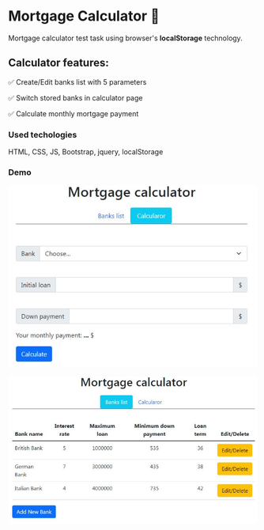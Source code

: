 # Mortgage Calculator :money_with_wings:
Mortgage calculator test task using browser's **localStorage** technology.

## Calculator features:

:white_check_mark: Create/Edit banks list with 5 parameters

:white_check_mark: Switch stored banks in calculator page

:white_check_mark: Calculate monthly mortgage payment

### Used techologies

HTML, CSS, JS, Bootstrap, jquery, localStorage

### Demo


![](https://github.com/area51m/Mortgage-Calculator/blob/main/Calc.jpg "Calculator")

![](https://github.com/area51m/Mortgage-Calculator/blob/main/Banks.jpg "Banks List")





